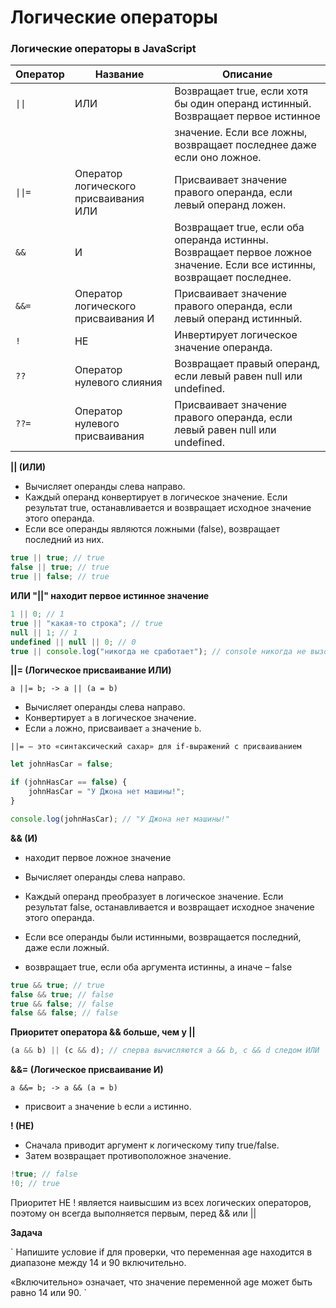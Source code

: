 # Логические операторы

### Логические операторы в JavaScript

| Оператор | Название | Описание |
| --- | --- | --- |
| `\|\|` | ИЛИ | Возвращает true, если хотя бы один операнд истинный. Возвращает первое истинное |
|  |  | значение. Если все ложны, возвращает последнее даже если оно ложное. |
| `\|\|=` | Оператор логического присваивания ИЛИ | Присваивает значение правого операнда, если левый операнд ложен. |
| `&&` | И | Возвращает true, если оба операнда истинны. Возвращает первое ложное значение. Если все истинны, возвращает последнее. |
| `&&=` | Оператор логического присваивания И | Присваивает значение правого операнда, если левый операнд истинный. |
| `!` | НЕ | Инвертирует логическое значение операнда. |
| `??` | Оператор нулевого слияния | Возвращает правый операнд, если левый равен null или undefined. |
| `??=` | Оператор нулевого присваивания | Присваивает значение правого операнда, если левый равен null или undefined. |

**|| (ИЛИ)**

-   Вычисляет операнды слева направо.
-   Каждый операнд конвертирует в логическое значение. Если результат true, останавливается и возвращает исходное значение этого операнда.
-   Если все операнды являются ложными (false), возвращает последний из них.

```js
true || true; // true
false || true; // true
true || false; // true
```

**ИЛИ "||" находит первое истинное значение**

```js
1 || 0; // 1
true || "какая-то строка"; // true
null || 1; // 1
undefined || null || 0; // 0
true || console.log("никогда не сработает"); // console никогда не вызовется
```

**||= (Логическое присваивание ИЛИ)**

`a ||= b; -> a || (a = b)`

-   Вычисляет операнды слева направо.
-   Конвертирует `a` в логическое значение.
-   Если `a` ложно, присваивает `a` значение `b`.

`||= – это «синтаксический сахар» для if-выражений с присваиванием`

```js
let johnHasCar = false;

if (johnHasCar == false) {
    johnHasCar = "У Джона нет машины!";
}

console.log(johnHasCar); // "У Джона нет машины!"
```

**&& (И)**

-   находит первое ложное значение

-   Вычисляет операнды слева направо.
-   Каждый операнд преобразует в логическое значение. Если результат false, останавливается и возвращает исходное значение этого операнда.
-   Если все операнды были истинными, возвращается последний, даже если ложный.

-   возвращает true, если оба аргумента истинны, а иначе – false

```js
true && true; // true
false && true; // false
true && false; // false
false && false; // false
```

**Приоритет оператора && больше, чем у ||**

```js
(a && b) || (c && d); // сперва вычисляются a && b, c && d следом ИЛИ
```

**&&= (Логическое присваивание И)**

`a &&= b; -> a && (a = b)`

-   присвоит `a` значение `b` если `a` истинно.

**! (НЕ)**

-   Сначала приводит аргумент к логическому типу true/false.
-   Затем возвращает противоположное значение.

```js
!true; // false
!0; // true
```
Приоритет НЕ ! является наивысшим из всех логических операторов, поэтому он всегда выполняется первым, перед && или ||

**Задача**

`
Напишите условие if для проверки, что переменная age находится в диапазоне между 14 и 90 включительно.

«Включительно» означает, что значение переменной age может быть равно 14 или 90.
`
